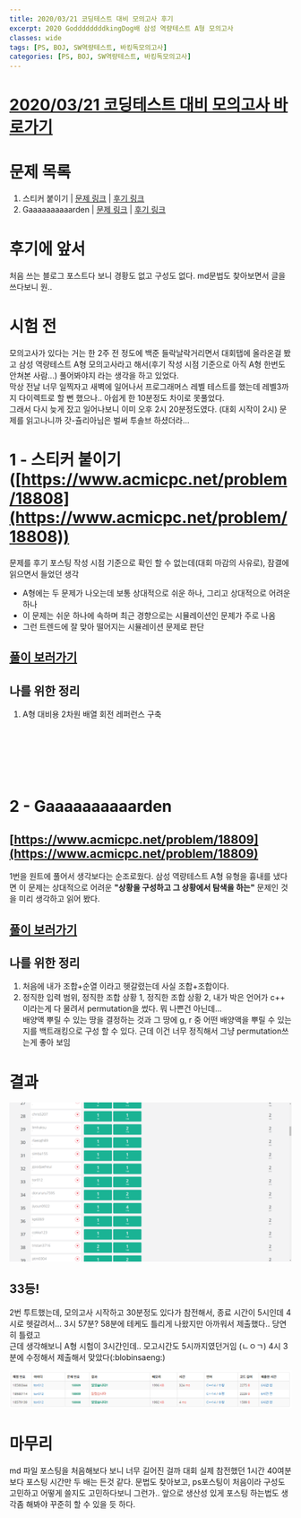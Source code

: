 ```yaml
---
title: 2020/03/21 코딩테스트 대비 모의고사 후기
excerpt: 2020 GoddddddddkingDog배 삼성 역량테스트 A형 모의고사
classes: wide
tags: [PS, BOJ, SW역량테스트, 바킹독모의고사]
categories: [PS, BOJ, SW역량테스트, 바킹독모의고사]
---
```

# [2020/03/21 코딩테스트 대비 모의고사 바로가기](https://www.acmicpc.net/contest/view/505)

# 문제 목록
1. 스티커 붙이기 | [문제 링크](https://www.acmicpc.net/problem/18808) | [후기 링크](#1---스티커-붙이기)
2. Gaaaaaaaaaarden | [문제 링크](https://www.acmicpc.net/problem/18809) | [후기 링크](#2---gaaaaaaaaaarden)

# 후기에 앞서
처음 쓰는 블로그 포스트다 보니 경황도 없고 구성도 없다. md문법도 찾아보면서 글을 쓰다보니 원..

# 시험 전
모의고사가 있다는 거는 한 2주 전 정도에 백준 들락날락거리면서 대회탭에 올라온걸 봤고 삼성 역량테스트 A형 모의고사라고 해서(후기 작성 시점 기준으로 아직 A형 한번도 안쳐본 사람...) 풀어봐야지 라는 생각을 하고 있었다.<br>
막상 전날 너무 일찍자고 새벽에 일어나서 프로그래머스 레벨 테스트를 했는데 레벨3까지 다이렉트로 할 뻔 했으나.. 아쉽게 한 10분정도 차이로 못풀었다.<br>
그래서 다시 늦게 잤고 일어나보니 이미 오후 2시 20분정도였다. (대회 시작이 2시) 문제를 읽고나니까 갓-츌리아님은 벌써 투솔브 하셨더라...

# 1 - 스티커 붙이기 ([https://www.acmicpc.net/problem/18808](https://www.acmicpc.net/problem/18808))

문제를 후기 포스팅 작성 시점 기준으로 확인 할 수 없는데(대회 마감의 사유로), 잠결에 읽으면서 들었던 생각
* A형에는 두 문제가 나오는데 보통 상대적으로 쉬운 하나, 그리고 상대적으로 어려운 하나
* 이 문제는 쉬운 하나에 속하며 최근 경향으로는 시뮬레이션인 문제가 주로 나옴
* 그런 트렌드에 잘 맞아 떨어지는 시뮬레이션 문제로 판단

## [풀이 보러가기]()

## 나를 위한 정리
1. A형 대비용 2차원 배열 회전 레퍼런스 구축

<br><br><br><br><br>

# 2 - Gaaaaaaaaaarden
## [https://www.acmicpc.net/problem/18809](https://www.acmicpc.net/problem/18809)

1번을 원트에 풀어서 생각보다는 순조로웠다. 삼성 역량테스트 A형 유형을 흉내를 냈다면 이 문제는 상대적으로 어려운 <b>"상황을 구성하고 그 상황에서 탐색을 하는"</b> 문제인 것을 미리 생각하고 읽어 봤다.

## [풀이 보러가기]()

## 나를 위한 정리
1. 처음에 내가 조합+순열 이라고 헷갈렸는데 사실 조합+조합이다.
2. 정직한 입력 범위, 정직한 조합 상황 1, 정직한 조합 상황 2, 내가 박은 언어가 c++ 이라는게 다 물려서 permutation을 썼다. 뭐 나쁜건 아닌데...<br>
배양액 뿌릴 수 있는 땅을 결정하는 것과 그 땅에 g, r 중 어떤 배양액을 뿌릴 수 있는지를 백트래킹으로 구성 할 수 있다. 근데 이건 너무 정직해서 그냥 permutation쓰는게 좋아 보임

# 결과
![scoreboard.jpg](/_posts/ps/review/2020-03-21-코딩테스트_대비_모의고사/original_scoreboard.png)
## 33등!
2번 투트했는데, 모의고사 시작하고 30분정도 있다가 참전해서, 종료 시간이 5시인데 4시로 헷갈려서... 3시 57분? 58분에 테케도 틀리게 나왔지만 아까워서 제출했다.. 당연히 틀렸고<br>
근데 생각해보니 A형 시험이 3시간인데.. 모고시간도 5시까지였던거임 (ㄴㅇㄱ)
4시 3분에 수정해서 제출해서 맞았다(:blobinsaeng:)

![submit.jpg](/_posts/ps/review/2020-03-21-코딩테스트_대비_모의고사/submit_crop.png)

# 마무리
md 파일 포스팅을 처음해보다 보니 너무 길어진 걸까 대회 실제 참전했던 1시간 40여분 보다 포스팅 시간만 두 배는 든것 같다. 문법도 찾아보고, ps포스팅이 처음이라 구성도 고민하고 어떻게 쓸지도 고민하다보니 그런가.. 앞으로 생산성 있게 포스팅 하는법도 생각좀 해봐야 꾸준히 할 수 있을 듯 하다.